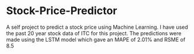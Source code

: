 # Stock-Price-Predictor
A self project to predict a stock price using Machine Learning.
I have used the past 20 year stock data of ITC for this project. The predictions were made using the LSTM model which gave an MAPE of 2.01% and RSME of 8.5
